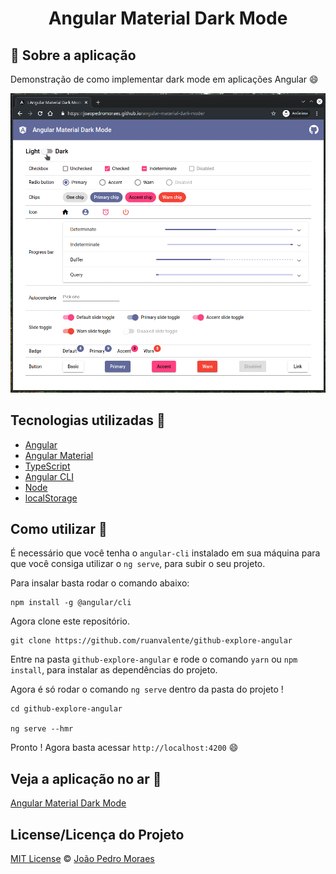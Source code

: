 <h1 align="center">
 Angular Material Dark Mode
</h1>

## :rocket: Sobre a aplicação

Demonstração de como implementar dark mode em aplicações Angular :smile:

![Alt text](src/assets/screenshot.gif "Screenshot")

## Tecnologias utilizadas :memo:

- [Angular](https://angular.io)
- [Angular Material](https://material.angular.io/)
- [TypeScript](https://www.typescriptlang.org)
- [Angular CLI](https://cli.angular.io)
- [Node](https://nodejs.org/en/)
- [localStorage](https://developer.mozilla.org/en-US/docs/Web/API/Window/localStorage)

## Como utilizar 🤔

É necessário que você tenha o `angular-cli` instalado em sua máquina para que você consiga utilizar o `ng serve`, para subir o seu projeto.

Para insalar basta rodar o comando abaixo:

```
npm install -g @angular/cli
```

Agora clone este repositório.

```
git clone https://github.com/ruanvalente/github-explore-angular
```

Entre na pasta `github-explore-angular` e rode o comando `yarn` ou `npm install`, para instalar as dependências do projeto.

Agora é só rodar o comando `ng serve` dentro da pasta do projeto !

```
cd github-explore-angular

ng serve --hmr
```

Pronto ! Agora basta acessar `http://localhost:4200` :smile:

## Veja a aplicação no ar :tada:

[Angular Material Dark Mode](https://joaopedromoraes.github.io/angular-material-dark-mode/)
## License/Licença do Projeto
[MIT License](./LICENSE.md) © [João Pedro Moraes](http://github.com/joaopedromoraes)